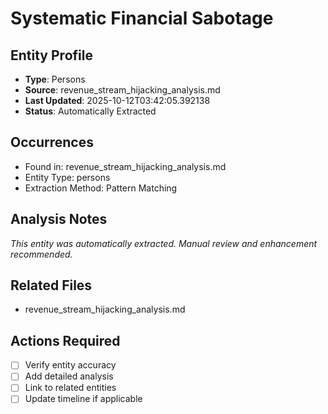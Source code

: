 # Systematic Financial Sabotage

## Entity Profile
- **Type**: Persons
- **Source**: revenue_stream_hijacking_analysis.md
- **Last Updated**: 2025-10-12T03:42:05.392138
- **Status**: Automatically Extracted

## Occurrences
- Found in: revenue_stream_hijacking_analysis.md
- Entity Type: persons
- Extraction Method: Pattern Matching

## Analysis Notes
*This entity was automatically extracted. Manual review and enhancement recommended.*

## Related Files
- revenue_stream_hijacking_analysis.md

## Actions Required
- [ ] Verify entity accuracy
- [ ] Add detailed analysis
- [ ] Link to related entities
- [ ] Update timeline if applicable
